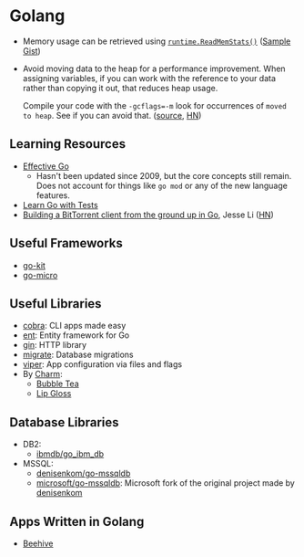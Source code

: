 ---
---

# Golang

- Memory usage can be retrieved using
  [`runtime.ReadMemStats()`](https://pkg.go.dev/runtime#ReadMemStats)
  ([Sample Gist](https://gist.github.com/j33ty/79e8b736141be19687f565ea4c6f4226))
- Avoid moving data to the heap for a performance improvement. When assigning
  variables, if you can work with the reference to your data rather than copying
  it out, that reduces heap usage.

  Compile your code with the `-gcflags=-m` look for occurrences of
  `moved to heap`. See if you can avoid that.
  ([source](https://hmarr.com/blog/go-allocation-hunting/),
  [HN](https://news.ycombinator.com/item?id=33594676))

## Learning Resources

- [Effective Go](https://go.dev/doc/effective_go)
  - Hasn't been updated since 2009, but the core concepts still remain. Does not
    account for things like `go mod` or any of the new language features.
- [Learn Go with Tests](https://quii.gitbook.io/learn-go-with-tests/)
- [Building a BitTorrent client from the ground up in Go](https://blog.jse.li/posts/torrent/),
  Jesse Li ([HN](https://news.ycombinator.com/item?id=33495328))

## Useful Frameworks

- [go-kit](https://github.com/go-kit/kit)
- [go-micro](https://github.com/go-micro/go-micro)

## Useful Libraries

- [cobra](https://github.com/spf13/cobra): CLI apps made easy
- [ent](https://github.com/ent/ent): Entity framework for Go
- [gin](https://github.com/gin-gonic/gin): HTTP library
- [migrate](https://github.com/golang-migrate/migrate): Database migrations
- [viper](https://github.com/spf13/viper): App configuration via files and flags
- By [Charm](https://charm.sh):
  - [Bubble Tea](https://github.com/charmbracelet/bubbletea)
  - [Lip Gloss](https://github.com/charmbracelet/lipgloss)

## Database Libraries

- DB2:
  - [ibmdb/go_ibm_db](https://github.com/ibmdb/go_ibm_db)
- MSSQL:
  - [denisenkom/go-mssqldb](https://github.com/denisenkom/go-mssqldb)
  - [microsoft/go-mssqldb](https://github.com/microsoft/go-mssqldb): Microsoft
    fork of the original project made by
    [denisenkom](https://github.com/denisenkom)

## Apps Written in Golang

- [Beehive](https://github.com/muesli/beehive)
